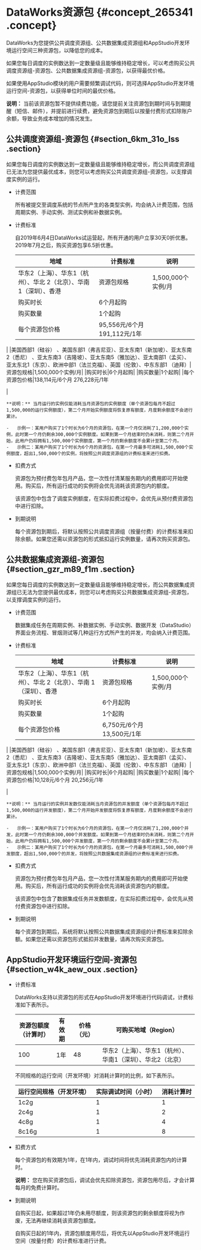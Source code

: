 # DataWorks资源包 {#concept_265341 .concept}

DataWorks为您提供公共调度资源组、公共数据集成资源组和AppStudio开发环境运行空间三种资源包，以降低您的成本。

如果您每日调度的实例数达到一定数量级且能够维持稳定增长，可以考虑购买公共调度资源组-资源包、公共数据集成资源组-资源包，以获得最优价格。

如果使用AppStudio模块的用户需要频繁调试代码，则可选择AppStudio开发环境运行空间-资源包，以获得单位时间的最优价格。

**说明：** 当前该资源包暂不提供续费功能，请您提前关注资源包到期时间与到期提醒（短信、邮件），并提前进行续费，避免资源包到期后以按量付费形式扣除账户余额，导致业务成本增加的情况发生。

## 公共调度资源组-资源包 {#section_6km_31o_lss .section}

如果您每日调度的实例数达到一定数量级且能够维持稳定增长，而公共调度资源组已无法为您提供最优成本，则您可以考虑购买公共调度资源组-资源包，以支撑调度实例的运行。

-   计费范围

    所有被提交至调度系统的节点所产生的各类型实例，均会纳入计费范围，包括周期实例、手动实例、测试实例和补数据实例。

-   计费标准

    自2019年6月4日DataWorks试运营起，所有开通的用户立享30天0折优惠。2019年7月之后，购买资源包享6.5折优惠。

    |地域|计费标准|说明|
    |--|----|--|
    |华东2（上海）、华东1（杭州）、华北 2（北京）、华南 1（深圳）、香港|资源包规格|1,500,000个实例/月|
    |购买时长|6个月起购|
    |购买数量|1个起购|
    |每个资源包价格|95,556元/6个月 191,112元/1年

 |
    |美国西部1（硅谷） 、美国东部1（弗吉尼亚）、亚太东南1（新加坡）、亚太东南2（悉尼） 、亚太东南3（吉隆坡）、亚太东南5（雅加达）、亚太南部1（孟买）、亚太东北1（东京）、欧洲中部1（法兰克福）、英国（伦敦）、中东东部1 （迪拜）|资源包规格|1,500,000个实例/月|
    |购买时长|6个月起购|
    |购买数量|1个起购|
    |每个资源包价格|138,114元/6个月 276,228元/1年

 |

    **说明：** 当月运行的实例仅能消耗当月资源包的实例额度（单个资源包每月不超过1,500,000的运行实例额度），第二个月开始实例额度将恢复原有额度，月度剩余额度不会进行累计。

    -   示例一：某用户购买了1个时长为6个月的资源包，在第一个月仅消耗了1,200,000个实例，此时第一个月仍剩余300,000个实例额度。如果到第一个月结束时仍未消耗，则第二个月开始，此用户仍将拥有1,500,000个实例额度，第一个月的剩余额度不会累计至第二个月。
    -   示例二：某用户购买了1个时长为6个月的资源包，在第一个月最多可消耗1,500,000个实例额度，超出1,500,000个的实例，将按照公共调度资源组的计费标准来进行扣费。
-   扣费方式

    资源包为预付费包年包月产品，您一次性付清某服务期内的费用即可开始使用。购买后，所有运行成功的实例将会优先消耗该资源包内的额度。

    该资源包中包含了调度实例额度，在实际扣费过程中，会优先从预付费资源包中进行扣除。

-   到期说明

    每个资源包到期后，将默认按照公共调度资源组（按量付费）的计费标准来扣除余额。如果您还需以资源包的形式抵扣运行实例数量，请再次购买资源包。


## 公共数据集成资源组-资源包 {#section_gzr_m89_f1m .section}

如果您每日调度的实例数达到一定数量级且能够维持稳定增长，而公共数据集成资源组已无法为您提供最优成本，则您可以考虑购买公共数据集成资源组-资源包，以支撑调度实例的运行。

-   计费范围

    数据集成任务在周期实例、补数据实例、手动实例、数据开发（DataStudio）界面业务流程、冒烟测试等几种运行方式所产生的并发，均会纳入计费范围。

-   计费标准

    |地域|计费标准|说明|
    |--|----|--|
    |华东2（上海）、华东1（杭州）、华北 2（北京）、华南 1（深圳）、香港|资源包规格|1,500,000个实例/月|
    |购买时长|6个月起购|
    |购买数量|1个起购|
    |每个资源包价格|6,750元/6个月 13,500元/1年

 |
    |美国西部1（硅谷） 、美国东部1（弗吉尼亚）、亚太东南1（新加坡）、亚太东南2（悉尼） 、亚太东南3（吉隆坡）、亚太东南5（雅加达）、亚太南部1（孟买）、亚太东北1（东京）、欧洲中部1（法兰克福）、英国（伦敦）、中东东部1 （迪拜）|资源包规格|1,500,000个实例/月|
    |购买时长|6个月起购|
    |购买数量|1个起购|
    |每个资源包价格|10,128元/6个月 20,256元/1年

 |

    **说明：** 当月运行的实例并发数仅能消耗当月资源包的并发额度（单个资源包每月不超过1,500,000的运行并发额度），第二个月开始并发额度将恢复原有额度，月度剩余额度不会进行累计。

    -   示例一：某用户购买了1个时长为6个月的资源包，在第一个月仅消耗了1,200,000个并发，此时第一个月仍剩余300,000个并发额度。如果到第一个月结束时仍未消耗，则第二个月开始，此用户仍将拥有1,500,000个并发额度，第一个月的剩余额度不会累计至第二个月。
    -   示例二：某用户购买了1个时长为6个月的资源包，在第一个月最多可消耗1,500,000个并发额度，超出1,500,000个的并发，将按照公共数据集成资源组的计费标准来进行扣费。
-   扣费方式

    资源包为预付费包年包月产品，您一次性付清某服务期内的费用即可开始使用。购买后，所有运行成功的实例将会优先消耗该资源包内的额度。

    该资源包中包含了数据集成任务并发数额度，在实际扣费过程中，会优先从预付费资源包中进行扣除。

-   到期说明

    每个资源包到期后，系统将默认按照公共数据集成资源组的计费标准来扣除余额。如果您还需以资源包形式抵扣并发数量，请再次购买资源包。


## AppStudio开发环境运行空间-资源包 {#section_w4k_aew_oux .section}

-   计费标准

    DataWorks支持以资源包的形式在AppStudio开发环境进行代码调试，计费标准如下表所示。

    |资源包额度（计算时）|有效期|价格（元）|可购买地域（Region）|
    |----------|---|-----|-------------|
    |100|1年|48|华东2（上海）、华东1（杭州）、华南1（深圳）、华北2（北京）|

    不同规格的运行空间（开发环境）对消耗计算时的比例，如下表所示。

    |运行空间规格（开发环境）|实际调试时间（小时）|消耗计算时|
    |------------|----------|-----|
    |1c2g|1|1|
    |2c4g|1|2|
    |4c8g|1|4|
    |8c16g|1|8|

-   扣费方式

    每个资源包的有效期为1年，在1年内，调试时间将优先消耗资源包内的计算时。

    **说明：** 您在购买资源包后，调试会优先扣除资源包，资源包用尽后，才会计算每月的免费计算时。

-   到期说明

    自购买日起，如果超过1年仍未用尽额度，则该资源包的剩余额度将视为作废，无法再继续消耗该资源包额度。

    自购买日起的1年内，资源包额度用尽后，将优先以AppStudio开发环境运行空间（按量付费）的计费标准进行计费。


